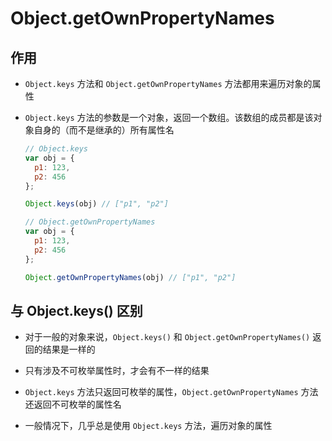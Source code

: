 # Object.getOwnPropertyNames

## 作用

  - `Object.keys` 方法和 `Object.getOwnPropertyNames` 方法都用来遍历对象的属性

  - `Object.keys` 方法的参数是一个对象，返回一个数组。该数组的成员都是该对象自身的（而不是继承的）所有属性名

    ```javascript
    // Object.keys
    var obj = {
      p1: 123,
      p2: 456
    };

    Object.keys(obj) // ["p1", "p2"]
    ```

    ```javascript
    // Object.getOwnPropertyNames
    var obj = {
      p1: 123,
      p2: 456
    };

    Object.getOwnPropertyNames(obj) // ["p1", "p2"]
    ```

## 与 Object.keys() 区别

  - 对于一般的对象来说，`Object.keys()` 和 `Object.getOwnPropertyNames()` 返回的结果是一样的

  - 只有涉及不可枚举属性时，才会有不一样的结果

  - `Object.keys` 方法只返回可枚举的属性，`Object.getOwnPropertyNames` 方法还返回不可枚举的属性名

  - 一般情况下，几乎总是使用 `Object.keys` 方法，遍历对象的属性
